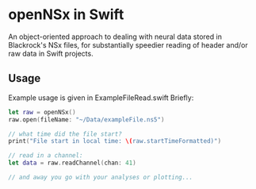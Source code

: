 # openNSx in Swift

An object-oriented approach to dealing with neural data stored in Blackrock's NSx files, for substantially speedier reading of header and/or raw data in Swift projects.

## Usage

Example usage is given in ExampleFileRead.swift
Briefly:
```swift
let raw = openNSx()
raw.open(fileName: "~/Data/exampleFile.ns5")

// what time did the file start?
print("File start in local time: \(raw.startTimeFormatted)")

// read in a channel:
let data = raw.readChannel(chan: 41)

// and away you go with your analyses or plotting...
```
